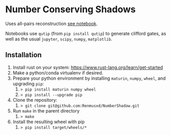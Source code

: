 # Number Conserving Shadows

Uses all-pairs reconstruction [see notebook](./jupyter/SimulationConsInverse.ipynb).

Notebooks use `qutip` (from `pip install qutip`) to generate clifford gates, as well as the usual `jupyter`, `scipy`, `numpy`, `matplotlib`.

## Installation
1. Install rust on your system: https://www.rust-lang.org/learn/get-started
2. Make a python/conda virtualenv if desired.
3. Prepare your python environment by installing `maturin`, `numpy`, `wheel`, and upgrading `pip`:
    1. `> pip install maturin numpy wheel`
    2. `> pip install --upgrade pip`
4. Clone the repository:
    1. `> git clone git@github.com:Renmusxd/NumberShadow.git`
5. Run `make` in the parent directory
    1. `> make`
6. Install the resulting wheel with pip
    1. `> pip install target/wheels/*`